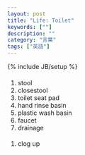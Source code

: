 ```yaml
---
layout: post
title: "Life: Toilet"
keywords: [""]
description: ""
category: "言葉"
tags: ["英語"]
---
```

{% include JB/setup %}


####
1. stool
2. closestool
3. toilet seat pad
4. hand rinse basin
5. plastic wash basin
6. faucet
7. drainage



####
1. clog up

